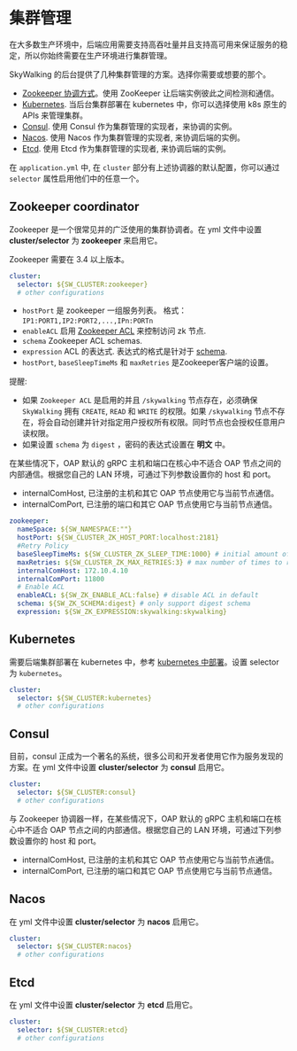 # 集群管理

在大多数生产环境中，后端应用需要支持高吞吐量并且支持高可用来保证服务的稳定，所以你始终需要在生产环境进行集群管理。

SkyWalking 的后台提供了几种集群管理的方案。选择你需要或想要的那个。

- [Zookeeper 协调方式](#zookeeper-coordinator)。使用 ZooKeeper 让后端实例彼此之间检测和通信。
- [Kubernetes](#kubernetes). 当后台集群部署在 kubernetes 中，你可以选择使用 k8s 原生的 APIs 来管理集群。
- [Consul](#consul). 使用 Consul 作为集群管理的实现者，来协调的实例。
- [Nacos](#nacos). 使用 Nacos 作为集群管理的实现者, 来协调后端的实例。
- [Etcd](#etcd). 使用 Etcd 作为集群管理的实现者, 来协调后端的实例。

在 `application.yml` 中, 在 `cluster` 部分有上述协调器的默认配置，你可以通过 `selector` 属性启用他们中的任意一个。

## Zookeeper coordinator

Zookeeper 是一个很常见并的广泛使用的集群协调者。在 yml 文件中设置 **cluster/selector** 为 **zookeeper** 来启用它。

Zookeeper 需要在 3.4 以上版本。

```yaml
cluster:
  selector: ${SW_CLUSTER:zookeeper}
  # other configurations
```

- `hostPort` 是 zookeeper 一组服务列表。 格式： `IP1:PORT1,IP2:PORT2,...,IPn:PORTn`
- `enableACL` 启用 [Zookeeper ACL](https://zookeeper.apache.org/doc/r3.4.1/zookeeperProgrammers.html#sc_ZooKeeperAccessControl) 来控制访问 zk 节点.
- `schema` Zookeeper ACL schemas.
- `expression` ACL 的表达式. 表达式的格式是针对于 [schema](https://zookeeper.apache.org/doc/r3.4.1/zookeeperProgrammers.html#sc_BuiltinACLSchemes).
- `hostPort`, `baseSleepTimeMs` 和 `maxRetries` 是Zookeeper客户端的设置。

提醒:

- 如果 `Zookeeper ACL` 是启用的并且 `/skywalking` 节点存在，必须确保 `SkyWalking` 拥有 `CREATE`, `READ` 和 `WRITE` 的权限。如果 `/skywalking` 节点不存在，将会自动创建并针对指定用户授权所有权限。同时节点也会授权任意用户读权限。
- 如果设置 `schema` 为 `digest` ，密码的表达式设置在 **明文** 中。

在某些情况下，OAP 默认的 gRPC 主机和端口在核心中不适合 OAP 节点之间的内部通信。根据您自己的 LAN 环境，可通过下列参数设置你的 host 和 port。

- internalComHost, 已注册的主机和其它 OAP 节点使用它与当前节点通信。
- internalComPort, 已注册的端口和其它 OAP 节点使用它与当前节点通信。

```yaml
zookeeper:
  nameSpace: ${SW_NAMESPACE:""}
  hostPort: ${SW_CLUSTER_ZK_HOST_PORT:localhost:2181}
  #Retry Policy
  baseSleepTimeMs: ${SW_CLUSTER_ZK_SLEEP_TIME:1000} # initial amount of time to wait between retries
  maxRetries: ${SW_CLUSTER_ZK_MAX_RETRIES:3} # max number of times to retry
  internalComHost: 172.10.4.10
  internalComPort: 11800
  # Enable ACL
  enableACL: ${SW_ZK_ENABLE_ACL:false} # disable ACL in default
  schema: ${SW_ZK_SCHEMA:digest} # only support digest schema
  expression: ${SW_ZK_EXPRESSION:skywalking:skywalking}
```

## Kubernetes

需要后端集群部署在 kubernetes 中，参考 [kubernetes 中部署](backend-k8s.md)。设置 selector 为 `kubernetes`。

```yaml
cluster:
  selector: ${SW_CLUSTER:kubernetes}
  # other configurations
```

## Consul

目前，consul 正成为一个著名的系统，很多公司和开发者使用它作为服务发现的方案。在 yml 文件中设置 **cluster/selector** 为 **consul** 启用它。

```yaml
cluster:
  selector: ${SW_CLUSTER:consul}
  # other configurations
```

与 Zookeeper 协调器一样，在某些情况下，OAP 默认的 gRPC 主机和端口在核心中不适合 OAP 节点之间的内部通信。根据您自己的 LAN 环境，可通过下列参数设置你的 host 和 port。

- internalComHost, 已注册的主机和其它 OAP 节点使用它与当前节点通信。
- internalComPort, 已注册的端口和其它 OAP 节点使用它与当前节点通信。
  
## Nacos

在 yml 文件中设置 **cluster/selector** 为 **nacos** 启用它。

```yaml
cluster:
  selector: ${SW_CLUSTER:nacos}
  # other configurations
```

## Etcd

在 yml 文件中设置 **cluster/selector** 为 **etcd** 启用它。

```yaml
cluster:
  selector: ${SW_CLUSTER:etcd}
  # other configurations
```
